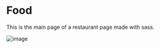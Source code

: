 # Food

This is the main page of a restaurant page made with sass.

![image](https://user-images.githubusercontent.com/77820313/154863732-28484b53-ba7f-4b5a-9f16-a6220ffdbe83.png)
